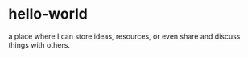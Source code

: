 # hello-world
a place where I can store ideas, resources, or even share and discuss things with others.
